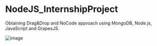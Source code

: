 # NodeJS_InternshipProject

Obtaining Drag&Drop and NoCode approach using MongoDB, Node.js, JavaScript and GrapesJS.

![image](https://user-images.githubusercontent.com/45365584/143578364-a32a1922-44e0-4100-a8b0-f4f98d451767.png)

